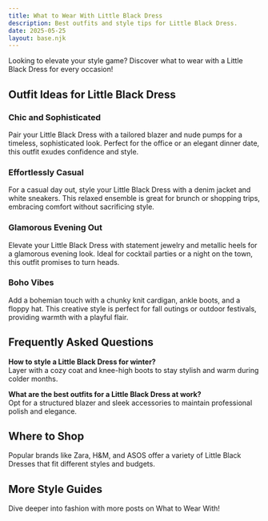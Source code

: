 ```yaml
---
title: What to Wear With Little Black Dress
description: Best outfits and style tips for Little Black Dress.
date: 2025-05-25
layout: base.njk
---
```


Looking to elevate your style game? Discover what to wear with a Little Black Dress for every occasion!

## Outfit Ideas for Little Black Dress

### Chic and Sophisticated
Pair your Little Black Dress with a tailored blazer and nude pumps for a timeless, sophisticated look. Perfect for the office or an elegant dinner date, this outfit exudes confidence and style.

### Effortlessly Casual
For a casual day out, style your Little Black Dress with a denim jacket and white sneakers. This relaxed ensemble is great for brunch or shopping trips, embracing comfort without sacrificing style.

### Glamorous Evening Out
Elevate your Little Black Dress with statement jewelry and metallic heels for a glamorous evening look. Ideal for cocktail parties or a night on the town, this outfit promises to turn heads.

### Boho Vibes
Add a bohemian touch with a chunky knit cardigan, ankle boots, and a floppy hat. This creative style is perfect for fall outings or outdoor festivals, providing warmth with a playful flair.

## Frequently Asked Questions

**How to style a Little Black Dress for winter?**  
Layer with a cozy coat and knee-high boots to stay stylish and warm during colder months.

**What are the best outfits for a Little Black Dress at work?**  
Opt for a structured blazer and sleek accessories to maintain professional polish and elegance.

## Where to Shop

Popular brands like Zara, H&M, and ASOS offer a variety of Little Black Dresses that fit different styles and budgets.

## More Style Guides

Dive deeper into fashion with more posts on What to Wear With!